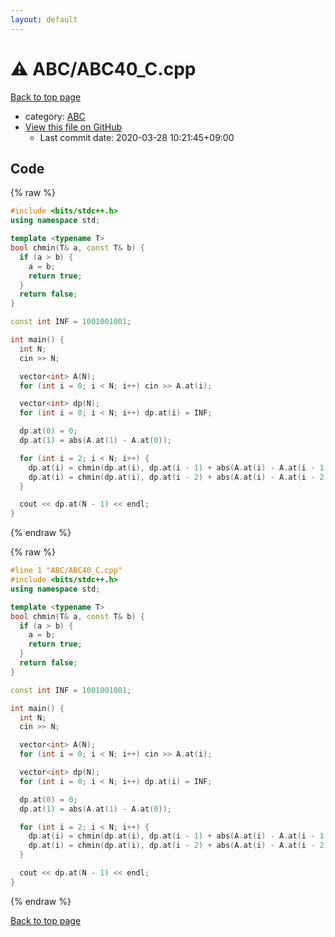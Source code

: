 ```yaml
---
layout: default
---
```


<!-- mathjax config similar to math.stackexchange -->
<script type="text/javascript" async
  src="https://cdnjs.cloudflare.com/ajax/libs/mathjax/2.7.5/MathJax.js?config=TeX-MML-AM_CHTML">
</script>
<script type="text/x-mathjax-config">
  MathJax.Hub.Config({
    TeX: { equationNumbers: { autoNumber: "AMS" }},
    tex2jax: {
      inlineMath: [ ['$','$'] ],
      processEscapes: true
    },
    "HTML-CSS": { matchFontHeight: false },
    displayAlign: "left",
    displayIndent: "2em"
  });
</script>

<script type="text/javascript" src="https://cdnjs.cloudflare.com/ajax/libs/jquery/3.4.1/jquery.min.js"></script>
<script src="https://cdn.jsdelivr.net/npm/jquery-balloon-js@1.1.2/jquery.balloon.min.js" integrity="sha256-ZEYs9VrgAeNuPvs15E39OsyOJaIkXEEt10fzxJ20+2I=" crossorigin="anonymous"></script>
<script type="text/javascript" src="../../assets/js/copy-button.js"></script>
<link rel="stylesheet" href="../../assets/css/copy-button.css" />


# :warning: ABC/ABC40_C.cpp

<a href="../../index.html">Back to top page</a>

* category: <a href="../../index.html#902fbdd2b1df0c4f70b4a5d23525e932">ABC</a>
* <a href="{{ site.github.repository_url }}/blob/master/ABC/ABC40_C.cpp">View this file on GitHub</a>
    - Last commit date: 2020-03-28 10:21:45+09:00




## Code

<a id="unbundled"></a>
{% raw %}
```cpp
#include <bits/stdc++.h>
using namespace std;

template <typename T>
bool chmin(T& a, const T& b) {
  if (a > b) {
    a = b;
    return true;
  }
  return false;
}

const int INF = 1001001001;

int main() {
  int N;
  cin >> N;

  vector<int> A(N);
  for (int i = 0; i < N; i++) cin >> A.at(i);

  vector<int> dp(N);
  for (int i = 0; i < N; i++) dp.at(i) = INF;

  dp.at(0) = 0;
  dp.at(1) = abs(A.at(1) - A.at(0));

  for (int i = 2; i < N; i++) {
    dp.at(i) = chmin(dp.at(i), dp.at(i - 1) + abs(A.at(i) - A.at(i - 1)));
    dp.at(i) = chmin(dp.at(i), dp.at(i - 2) + abs(A.at(i) - A.at(i - 2)));
  }

  cout << dp.at(N - 1) << endl;
}
```
{% endraw %}

<a id="bundled"></a>
{% raw %}
```cpp
#line 1 "ABC/ABC40_C.cpp"
#include <bits/stdc++.h>
using namespace std;

template <typename T>
bool chmin(T& a, const T& b) {
  if (a > b) {
    a = b;
    return true;
  }
  return false;
}

const int INF = 1001001001;

int main() {
  int N;
  cin >> N;

  vector<int> A(N);
  for (int i = 0; i < N; i++) cin >> A.at(i);

  vector<int> dp(N);
  for (int i = 0; i < N; i++) dp.at(i) = INF;

  dp.at(0) = 0;
  dp.at(1) = abs(A.at(1) - A.at(0));

  for (int i = 2; i < N; i++) {
    dp.at(i) = chmin(dp.at(i), dp.at(i - 1) + abs(A.at(i) - A.at(i - 1)));
    dp.at(i) = chmin(dp.at(i), dp.at(i - 2) + abs(A.at(i) - A.at(i - 2)));
  }

  cout << dp.at(N - 1) << endl;
}

```
{% endraw %}

<a href="../../index.html">Back to top page</a>


